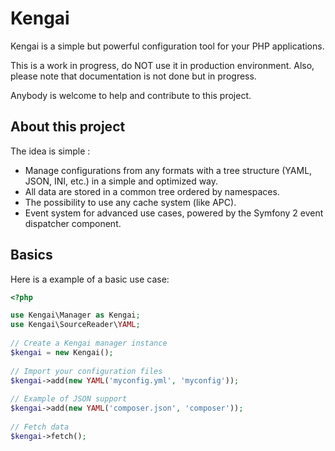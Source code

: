 # Kengai

Kengai is a simple but powerful configuration tool for your PHP applications.

This is a work in progress, do NOT use it in production environment.
Also, please note that documentation is not done but in progress.

Anybody is welcome to help and contribute to this project.


## About this project

The idea is simple :
- Manage configurations from any formats with a tree structure (YAML, JSON, INI, etc.) in a simple and optimized way.
- All data are stored in a common tree ordered by namespaces.
- The possibility to use any cache system (like APC).
- Event system for advanced use cases, powered by the Symfony 2 event dispatcher component. 


## Basics

Here is a example of a basic use case:

```php
<?php

use Kengai\Manager as Kengai;
use Kengai\SourceReader\YAML;
 
// Create a Kengai manager instance
$kengai = new Kengai();
 
// Import your configuration files
$kengai->add(new YAML('myconfig.yml', 'myconfig'));
 
// Example of JSON support
$kengai->add(new YAML('composer.json', 'composer'));
 
// Fetch data
$kengai->fetch();
